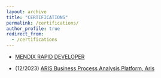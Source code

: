 ```yaml
---
layout: archive
title: "CERTIFICATIONS"
permalink: /certifications/
author_profile: true
redirect_from:
  - /certifications
---
```


- [MENDIX RAPID DEVELOPER](/files/MendixRapidDeveloper-42347.pdf)

- (12/2023) [ARIS Business Process Analysis Platform, Aris](/files/ARISDecember07_2023Tina_Charles_Mbakwe-Obi.pdf)


